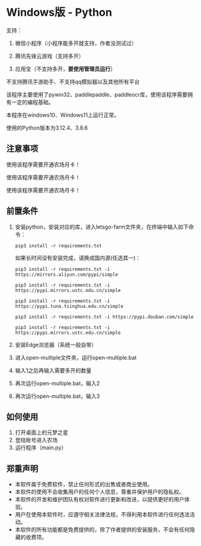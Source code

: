 # Windows版 - Python

支持：

1. 微信小程序（小程序能多开就支持，作者没测试过）

2. 腾讯先锋云游戏（支持多开）

3. 应用宝（不支持多开，**要使用管理员运行**）

不支持腾讯手游助手、不支持qq模拟器以及其他所有平台

该程序主要使用了pywin32、paddlepaddle、paddleocr库，使用该程序需要拥有一定的编程基础。

本程序在windows10、Windows11上运行正常。

使用的Python版本为3.12.4、3.8.6

## 注意事项

使用该程序需要开通农场月卡！

使用该程序需要开通农场月卡！

使用该程序需要开通农场月卡！

## 前置条件

1. 安装python，安装对应的库，进入letsgo-farm文件夹，在终端中输入如下命令：
   ```shell
   pip3 install -r requirements.txt
   ```
   如果长时间没有安装完成，请换成国内源(任选其一)：
   ```shell
   pip3 install -r requirements.txt -i https://mirrors.aliyun.com/pypi/simple
   ```
   ```shell
   pip3 install -r requirements.txt -i https://pypi.mirrors.ustc.edu.cn/simple
   ```
   ```shell
   pip3 install -r requirements.txt -i https://pypi.tuna.tsinghua.edu.cn/simple
   ```
   ```shell
   pip3 install -r requirements.txt -i https://pypi.douban.com/simple
   ```
   ```shell
   pip3 install -r requirements.txt -i https://pypi.mirrors.ustc.edu.cn/simple
   ```

2. 安装Edge浏览器（系统一般自带）

3. 进入open-multiple文件夹，运行open-multiple.bat

4. 输入1之后再输入需要多开的数量
5. 再次运行open-multiple.bat，输入2
6. 再次运行open-multiple.bat，输入3

## 如何使用

1. 打开桌面上的元梦之星
2. 登陆账号进入农场
3. 运行程序（main.py）

## 郑重声明

- 本软件属于免费软件，禁止任何形式的出售或者商业使用。
- 本软件的使用不会收集用户的任何个人信息，尊重并保护用户的隐私权。
- 本软件的开发和维护团队有权对软件进行更新和改进，以提供更好的用户体验。
- 用户在使用本软件时，应遵守相关法律法规，不得利用本软件进行任何违法活动。
- 本软件的所有功能都是免费提供的，除了作者提供的安装服务，不会有任何隐藏的收费项。

